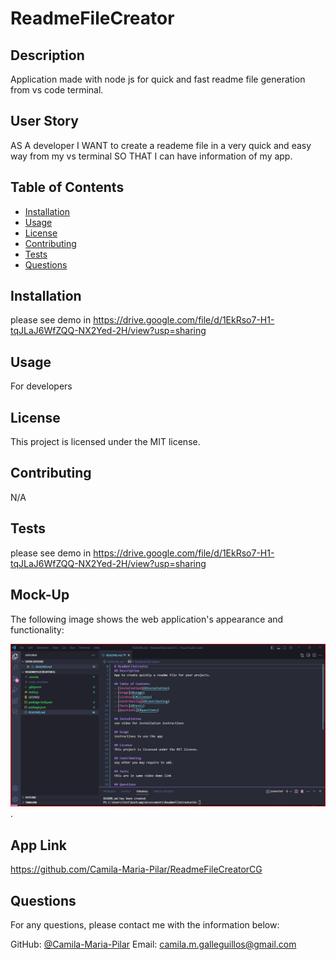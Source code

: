 # ReadmeFileCreator

## Description

Application made with node js for quick and fast readme file generation from vs code terminal.

## User Story

AS A developer
I WANT to create a reademe file in a very quick and easy way from my vs terminal
SO THAT I can have information of my app.

## Table of Contents

- [Installation](#installation)
- [Usage](#usage)
- [License](#license)
- [Contributing](#contributing)
- [Tests](#tests)
- [Questions](#questions)

## Installation

please see demo in https://drive.google.com/file/d/1EkRso7-H1-tqJLaJ6WfZQQ-NX2Yed-2H/view?usp=sharing

## Usage

For developers

## License

This project is licensed under the MIT license.

## Contributing

N/A

## Tests

please see demo in https://drive.google.com/file/d/1EkRso7-H1-tqJLaJ6WfZQQ-NX2Yed-2H/view?usp=sharing

## Mock-Up

The following image shows the web application's appearance and functionality:

![The Application made with node js for quick and fast readme file generation from vs code terminal.](assets/images/ReadmeFileCreatorDemo.png).

## App Link

https://github.com/Camila-Maria-Pilar/ReadmeFileCreatorCG

## Questions

For any questions, please contact me with the information below:

GitHub: [@Camila-Maria-Pilar](https://github.com/Camila-Maria-Pilar)
Email: camila.m.galleguillos@gmail.com
